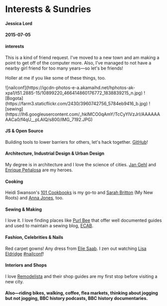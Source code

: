 # Interests & Sundries
#### Jessica Lord
#### 2015-07-05
#### interests

This is a kind of friend request. I've moved to a new town and am making a point to get off of the computer more. Also, I've  managed to not have a nearby girl friend for too many years—so let's be friends!

Holler at me if you like some of these things, too.

<div class="circle-imgs">
![nailconf](https://igcdn-photos-e-a.akamaihd.net/hphotos-ak-xpa1/t51.2885-15/10899220_466414860176772_1838839215_n.jpg)
![Bogota](https://farm3.staticflickr.com/2430/3960742756_5784eb9416_b.jpg)
![sewing](https://lh6.googleusercontent.com/_hkIMCO0qAmY/TcCyYlVzJrI/AAAAAAAACa0/f4qU__pLAIQ/s800/IMG_7192.JPG)
</div>

#### JS & Open Source
Building tools to lower barriers for others, let's hack together. [GitHub](http://github.com/jlord)!

#### Architecture, Industrial Design & Urban Design
My degree is in architecture and I love the science of cities. [Jan Gehl](http://gehlarchitects.com) and [Enrique Peñalosa](https://www.ted.com/talks/enrique_penalosa_why_buses_represent_democracy_in_action) are my heroes.

#### Cooking
Heidi Swanson's [101 Cookbooks](http://www.101cookbooks.com) is my go-to and [Sarah Britton](http://mynewroots.org) (My New Roots) and [Anna Jones](http://annajones.co.uk), too.

#### Sewing & Making
I love it. I love finding places like [Purl Bee](http://www.purlbee.com) that offer well documented guides and used to maintain a sewing blog, [ECAB](http://www.ecabonline.com).

#### Fashion, Celebrities & Nails
Red carpet gowns! Any dress from [Elie Saab](http://www.style.com/fashion-shows/fall-2014-couture/elie-saab). I zen out watching [Lisa Eldridge](http://www.lisaeldridge.com) [#nailconf](https://instagram.com/explore/tags/nailconf/)!

#### Interiors and Shops
I love [Remodelista](http://www.remodelista.com) and their shop guides are my first stop before visiting a new city.  

#### Also—riding bikes, walking, coffee, flea markets, thinking about jogging but not jogging, BBC history podcasts, BBC history documentaries.
